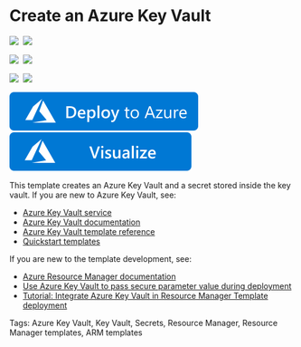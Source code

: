 # Create an Azure Key Vault

<IMG SRC="https://azurequickstartsservice.blob.core.windows.net/badges/101-key-vault-create/PublicLastTestDate.svg" />&nbsp;
<IMG SRC="https://azurequickstartsservice.blob.core.windows.net/badges/101-key-vault-create/PublicDeployment.svg" />&nbsp;

<IMG SRC="https://azurequickstartsservice.blob.core.windows.net/badges/101-key-vault-create/FairfaxLastTestDate.svg" />&nbsp;
<IMG SRC="https://azurequickstartsservice.blob.core.windows.net/badges/101-key-vault-create/FairfaxDeployment.svg" />&nbsp;

<IMG SRC="https://azurequickstartsservice.blob.core.windows.net/badges/101-key-vault-create/BestPracticeResult.svg" />&nbsp;
<IMG SRC="https://azurequickstartsservice.blob.core.windows.net/badges/101-key-vault-create/CredScanResult.svg" />&nbsp;

<a href="https://portal.azure.com/#create/Microsoft.Template/uri/https%3A%2F%2Fraw.githubusercontent.com%2FAzure%2Fazure-quickstart-templates%2Fmaster%2F101-key-vault-create%2Fazuredeploy.json" target="_blank">
    <img src="https://raw.githubusercontent.com/Azure/azure-quickstart-templates/master/1-CONTRIBUTION-GUIDE/images/deploytoazure.svg?sanitize=true"/>
</a>
<a href="http://armviz.io/#/?load=https%3A%2F%2Fraw.githubusercontent.com%2FAzure%2Fazure-quickstart-templates%2Fmaster%2F101-key-vault-create%2Fazuredeploy.json" target="_blank">
    <img src="https://raw.githubusercontent.com/Azure/azure-quickstart-templates/master/1-CONTRIBUTION-GUIDE/images/visualizebutton.svg?sanitize=true"/>
</a>

This template creates an Azure Key Vault and a secret stored inside the key vault. If you are new to Azure Key Vault, see:

- [Azure Key Vault service](https://azure.microsoft.com/services/key-vault/)
- [Azure Key Vault documentation](https://docs.microsoft.com/azure/key-vault/)
- [Azure Key Vault template reference](https://docs.microsoft.com/azure/templates/microsoft.keyvault/allversions)
- [Quickstart templates](https://azure.microsoft.com/resources/templates/?resourceType=Microsoft.Keyvault)

If you are new to the template development, see:

- [Azure Resource Manager documentation](https://docs.microsoft.com/en-us/azure/azure-resource-manager/)
- [Use Azure Key Vault to pass secure parameter value during deployment](https://docs.microsoft.com/azure/azure-resource-manager/resource-manager-keyvault-parameter)
- [Tutorial: Integrate Azure Key Vault in Resource Manager Template deployment](https://docs.microsoft.com/azure/azure-resource-manager/resource-manager-tutorial-use-key-vault)

Tags: Azure Key Vault, Key Vault, Secrets, Resource Manager, Resource Manager templates, ARM templates

